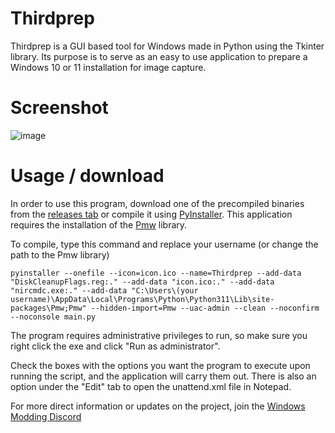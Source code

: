 # Thirdprep
Thirdprep is a GUI based tool for Windows made in Python using the Tkinter library. Its purpose is to serve as an easy to use application to prepare a Windows 10 or 11 installation for image capture.

# Screenshot
![image](https://github.com/user-attachments/assets/85d1e511-cb18-4718-a41d-13fc8e0f83ed)

# Usage / download

In order to use this program, download one of the precompiled binaries from the [releases tab](https://github.com/IveMalfunctioned/Thirdprep/releases/latest) or compile it using [PyInstaller](https://pyinstaller.org/en/stable/). This application requires the installation of the [Pmw](https://pypi.org/project/Pmw/) library.

To compile, type this command and replace your username (or change the path to the Pmw library)

```pyinstaller --onefile --icon=icon.ico --name=Thirdprep --add-data "DiskCleanupFlags.reg:." --add-data "icon.ico:." --add-data "nircmdc.exe:." --add-data "C:\Users\(your username)\AppData\Local\Programs\Python\Python311\Lib\site-packages\Pmw;Pmw" --hidden-import=Pmw --uac-admin --clean --noconfirm --noconsole main.py```

The program requires administrative privileges to run, so make sure you right click the exe and click "Run as administrator".

Check the boxes with the options you want the program to execute upon running the script, and the application will carry them out.
There is also an option under the "Edit" tab to open the unattend.xml file in Notepad.

For more direct information or updates on the project, join the [Windows Modding Discord](https://discord.gg/hzScjC9re6)
